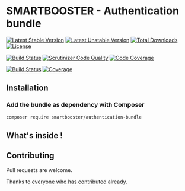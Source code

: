 # SMARTBOOSTER - Authentication bundle

[![Latest Stable Version](https://poser.pugx.org/smartbooster/authentication-bundle/v/stable)](https://packagist.org/packages/smartbooster/authentication-bundle)
[![Latest Unstable Version](https://poser.pugx.org/smartbooster/authentication-bundle/v/unstable)](https://packagist.org/packages/smartbooster/authentication-bundle)
[![Total Downloads](https://poser.pugx.org/smartbooster/authentication-bundle/downloads)](https://packagist.org/packages/smartbooster/authentication-bundle)
[![License](https://poser.pugx.org/smartbooster/authentication-bundle/license)](https://packagist.org/packages/smartbooster/authentication-bundle)

[![Build Status](https://api.travis-ci.org/smartbooster/authentication-bundle.png?branch=master)](https://travis-ci.org/smartbooster/authentication-bundle)
[![Scrutinizer Code Quality](https://scrutinizer-ci.com/g/smartbooster/authentication-bundle/badges/quality-score.png?b=master)](https://scrutinizer-ci.com/g/smartbooster/authentication-bundle/?branch=master)
[![Code Coverage](https://scrutinizer-ci.com/g/smartbooster/authentication-bundle/badges/coverage.png?b=master)](https://scrutinizer-ci.com/g/smartbooster/authentication-bundle/?branch=master)

[![Build Status](https://github.com/smartbooster/authentication-bundle/.github/workflows/ci.yml/badge.svg)](https://github.com/smartbooster/authentication-bundle/actions)
[![Coverage](https://codecov.io/gh/smartbooster/authentication-bundle/branch/master/graph/badge.svg)](https://codecov.io/gh/smartbooster/authentication-bundle)

## Installation

### Add the bundle as dependency with Composer

``` bash
composer require smartbooster/authentication-bundle
```

## What's inside !

## Contributing

Pull requests are welcome. 

Thanks to [everyone who has contributed](https://github.com/smartbooster/authentication-bundle/contributors) already.
